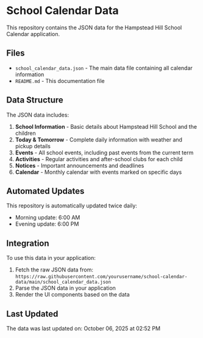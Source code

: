 # School Calendar Data

This repository contains the JSON data for the Hampstead Hill School Calendar application.

## Files

- `school_calendar_data.json` - The main data file containing all calendar information
- `README.md` - This documentation file

## Data Structure

The JSON data includes:

1. **School Information** - Basic details about Hampstead Hill School and the children
2. **Today & Tomorrow** - Complete daily information with weather and pickup details
3. **Events** - All school events, including past events from the current term
4. **Activities** - Regular activities and after-school clubs for each child
5. **Notices** - Important announcements and deadlines
6. **Calendar** - Monthly calendar with events marked on specific days

## Automated Updates

This repository is automatically updated twice daily:
- Morning update: 6:00 AM
- Evening update: 6:00 PM

## Integration

To use this data in your application:

1. Fetch the raw JSON data from: `https://raw.githubusercontent.com/yourusername/school-calendar-data/main/school_calendar_data.json`
2. Parse the JSON data in your application
3. Render the UI components based on the data

## Last Updated

The data was last updated on: October 06, 2025 at 02:52 PM
